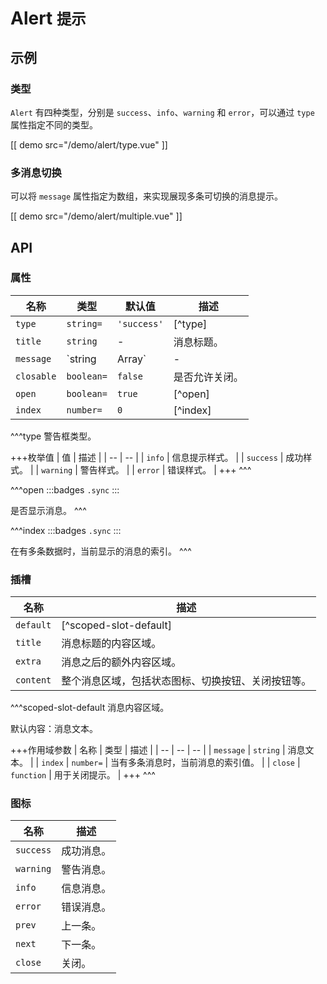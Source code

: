 # Alert <small>提示</small>

## 示例

### 类型

`Alert` 有四种类型，分别是 `success`、`info`、`warning` 和 `error`，可以通过 `type` 属性指定不同的类型。

[[ demo src="/demo/alert/type.vue" ]]

### 多消息切换

可以将 `message` 属性指定为数组，来实现展现多条可切换的消息提示。

[[ demo src="/demo/alert/multiple.vue" ]]

## API

### 属性

| 名称 | 类型 | 默认值 | 描述 |
| -- | -- | -- | -- |
| `type` | `string=` | `'success'` | [^type] |
| `title` | `string` | - | 消息标题。 |
| `message` | `string|Array<string>` | - | 消息内容，当类型为数组时会显示多条数据并支持切换上一条/下一条。 |
| `closable` | `boolean=` | `false` | 是否允许关闭。 |
| `open` | `boolean=` | `true` | [^open] |
| `index` | `number=` | `0` | [^index] |

^^^type
警告框类型。

+++枚举值
| 值 | 描述 |
| -- | -- |
| `info` | 信息提示样式。 |
| `success` | 成功样式。 |
| `warning` | 警告样式。 |
| `error` | 错误样式。 |
+++
^^^

^^^open
:::badges
`.sync`
:::

是否显示消息。
^^^

^^^index
:::badges
`.sync`
:::

在有多条数据时，当前显示的消息的索引。
^^^

### 插槽

| 名称 | 描述 |
| -- | -- |
| `default` | [^scoped-slot-default] |
| `title` | 消息标题的内容区域。 |
| `extra` | 消息之后的额外内容区域。 |
| `content` | 整个消息区域，包括状态图标、切换按钮、关闭按钮等。 |

^^^scoped-slot-default
消息内容区域。

默认内容：消息文本。

+++作用域参数
| 名称 | 类型 | 描述 |
| -- | -- | -- |
| `message` | `string` | 消息文本。 |
| `index` | `number=` | 当有多条消息时，当前消息的索引值。 |
| `close` | `function` | 用于关闭提示。 |
+++
^^^

### 图标

| 名称 | 描述 |
| -- | -- |
| `success` | 成功消息。 |
| `warning` | 警告消息。 |
| `info` | 信息消息。 |
| `error` | 错误消息。 |
| `prev` | 上一条。 |
| `next` | 下一条。 |
| `close` | 关闭。 |
